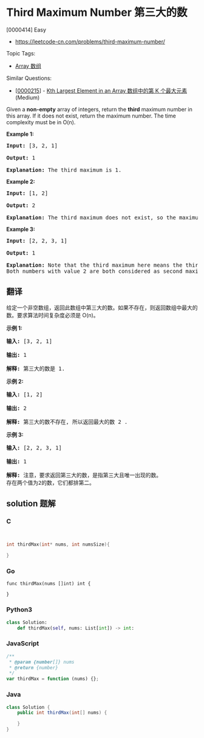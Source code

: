 # Third Maximum Number 第三大的数

[0000414] Easy

- https://leetcode-cn.com/problems/third-maximum-number/

Topic Tags:

- [Array 数组](https://leetcode-cn.com/tag/array/)

Similar Questions:

- [[0000215](https://leetcode-cn.com/problems/kth-largest-element-in-an-array/)] - [Kth Largest Element in an Array 数组中的第 K 个最大元素](./0000215.kth-largest-element-in-an-array.md) (Medium)

Given a **non-empty** array of integers, return the **third** maximum number in this array. If it does not exist, return the maximum number. The time complexity must be in O(n).

**Example 1:**

<pre><b>Input:</b> [3, 2, 1]

<b>Output:</b> 1

<b>Explanation:</b> The third maximum is 1.
</pre>

**Example 2:**

<pre><b>Input:</b> [1, 2]

<b>Output:</b> 2

<b>Explanation:</b> The third maximum does not exist, so the maximum (2) is returned instead.
</pre>

**Example 3:**

<pre><b>Input:</b> [2, 2, 3, 1]

<b>Output:</b> 1

<b>Explanation:</b> Note that the third maximum here means the third maximum distinct number.
Both numbers with value 2 are both considered as second maximum.
</pre>

## 翻译

给定一个非空数组，返回此数组中第三大的数。如果不存在，则返回数组中最大的数。要求算法时间复杂度必须是 O(n)。

**示例 1:**

<pre><strong>输入:</strong> [3, 2, 1]

<strong>输出:</strong> 1

<strong>解释:</strong> 第三大的数是 1.
</pre>

**示例 2:**

<pre><strong>输入:</strong> [1, 2]

<strong>输出:</strong> 2

<strong>解释:</strong> 第三大的数不存在, 所以返回最大的数 2 .
</pre>

**示例 3:**

<pre><strong>输入:</strong> [2, 2, 3, 1]

<strong>输出:</strong> 1

<strong>解释:</strong> 注意，要求返回第三大的数，是指第三大且唯一出现的数。
存在两个值为2的数，它们都排第二。
</pre>

## solution 题解

### C

```c


int thirdMax(int* nums, int numsSize){

}


```

### Go

```golang
func thirdMax(nums []int) int {

}
```

### Python3

```python
class Solution:
    def thirdMax(self, nums: List[int]) -> int:

```

### JavaScript

```javascript
/**
 * @param {number[]} nums
 * @return {number}
 */
var thirdMax = function (nums) {};
```

### Java

```java
class Solution {
    public int thirdMax(int[] nums) {

    }
}
```

